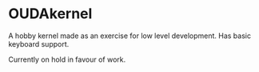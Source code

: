 # OUDAkernel


A hobby kernel made as an exercise for low level development. Has basic keyboard support.

Currently on hold in favour of work.